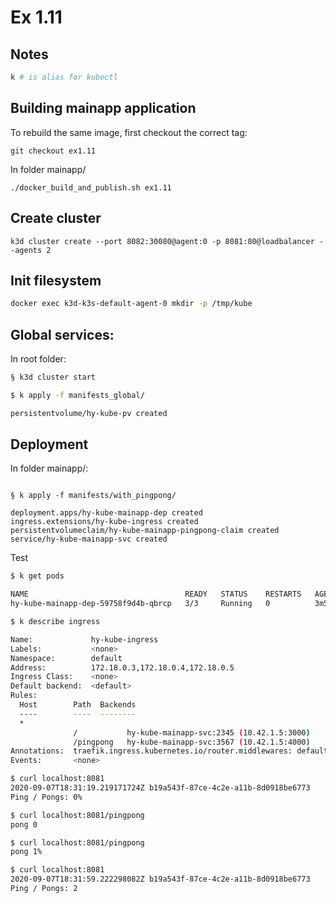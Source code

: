 # Ex 1.11

## Notes

```bash
k # is alias for kubectl 
```

## Building mainapp application

To rebuild the same image, first checkout the correct tag:

```
git checkout ex1.11
```

In folder mainapp/

```
./docker_build_and_publish.sh ex1.11
```

## Create cluster

```
k3d cluster create --port 8082:30080@agent:0 -p 8081:80@loadbalancer --agents 2
```

## Init filesystem

```bash
docker exec k3d-k3s-default-agent-0 mkdir -p /tmp/kube
```

## Global services:

In root folder:

```bash
§ k3d cluster start

$ k apply -f manifests_global/

persistentvolume/hy-kube-pv created
```

## Deployment

In folder mainapp/:

```

§ k apply -f manifests/with_pingpong/

deployment.apps/hy-kube-mainapp-dep created
ingress.extensions/hy-kube-ingress created
persistentvolumeclaim/hy-kube-mainapp-pingpong-claim created
service/hy-kube-mainapp-svc created
```

Test

```bash
$ k get pods

NAME                                   READY   STATUS    RESTARTS   AGE
hy-kube-mainapp-dep-59758f9d4b-qbrcp   3/3     Running   0          3m5s

$ k describe ingress

Name:             hy-kube-ingress
Labels:           <none>
Namespace:        default
Address:          172.18.0.3,172.18.0.4,172.18.0.5
Ingress Class:    <none>
Default backend:  <default>
Rules:
  Host        Path  Backends
  ----        ----  --------
  *
              /           hy-kube-mainapp-svc:2345 (10.42.1.5:3000)
              /pingpong   hy-kube-mainapp-svc:3567 (10.42.1.5:4000)
Annotations:  traefik.ingress.kubernetes.io/router.middlewares: default-strip-prefix@kubernetescrd
Events:       <none>

````

```bash
$ curl localhost:8081 
2020-09-07T18:31:19.219171724Z b19a543f-87ce-4c2e-a11b-8d0918be6773
Ping / Pongs: 0%

$ curl localhost:8081/pingpong
pong 0

$ curl localhost:8081/pingpong
pong 1%

$ curl localhost:8081         
2020-09-07T18:31:59.222298082Z b19a543f-87ce-4c2e-a11b-8d0918be6773
Ping / Pongs: 2
```

